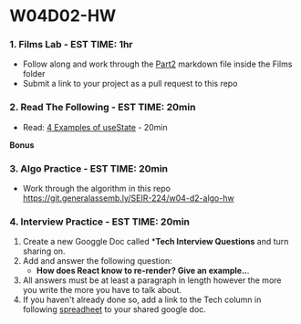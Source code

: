 # W04D02-HW

### 1. Films Lab - EST TIME: 1hr
 - Follow along and work through the [Part2](./Films/Part2.md) markdown file inside the Films folder
 - Submit a link to your project as a pull request to this repo

### 2. Read The Following - EST TIME: 20min

 - Read: [4 Examples of useState](https://daveceddia.com/usestate-hook-examples/) - 20min

 **Bonus**
 

### 3. Algo Practice - EST TIME: 20min

- Work through the algorithm in this repo https://git.generalassemb.ly/SEIR-224/w04-d2-algo-hw

### 4.  Interview Practice - EST TIME: 20min

1.  Create a new Googgle Doc called ***Tech Interview Questions** and turn sharing on.
2. Add and answer the following question: 
   - **How does React know to re-render? Give an example..**.
3. All answers must be at least a paragraph in length however the more you write the more you have to talk about.
4. If you haven't already done so, add a link to the Tech column in following [spreadheet](https://docs.google.com/spreadsheets/d/1S9-poFULhpext3xjNmuU1g-raZGKkFrODEACrIRFLi0/edit#gid=0) to your shared google doc.
